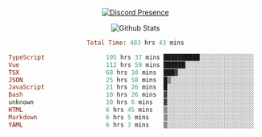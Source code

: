 <!DOCTYPE html>
<body>
<div align="center">

  [![Discord Presence](https://lanyard.cnrad.dev/api/576097150359044106)](https://discord.com/users/576097150359044106)
  
  ![Github Stats](https://github-readme-stats.vercel.app/api?username=verycrunchy&show_icons=true&theme=radical)

<!--START_SECTION:waka-->

```ruby
Total Time: 483 hrs 43 mins

TypeScript                 195 hrs 37 mins ██████████░░░░░░░░░░░░░░░   40.45 %
Vue                        112 hrs 59 mins ██████░░░░░░░░░░░░░░░░░░░   23.36 %
TSX                        68 hrs 10 mins  ███▓░░░░░░░░░░░░░░░░░░░░░   14.09 %
JSON                       25 hrs 58 mins  █▒░░░░░░░░░░░░░░░░░░░░░░░   05.37 %
JavaScript                 21 hrs 26 mins  █░░░░░░░░░░░░░░░░░░░░░░░░   04.43 %
Bash                       10 hrs 26 mins  ▓░░░░░░░░░░░░░░░░░░░░░░░░   02.16 %
unknown                    10 hrs 6 mins   ▓░░░░░░░░░░░░░░░░░░░░░░░░   02.09 %
HTML                       6 hrs 45 mins   ▒░░░░░░░░░░░░░░░░░░░░░░░░   01.40 %
Markdown                   6 hrs 5 mins    ▒░░░░░░░░░░░░░░░░░░░░░░░░   01.26 %
YAML                       6 hrs 3 mins    ▒░░░░░░░░░░░░░░░░░░░░░░░░   01.25 %
```

<!--END_SECTION:waka-->
</div>
</body>
</html>

